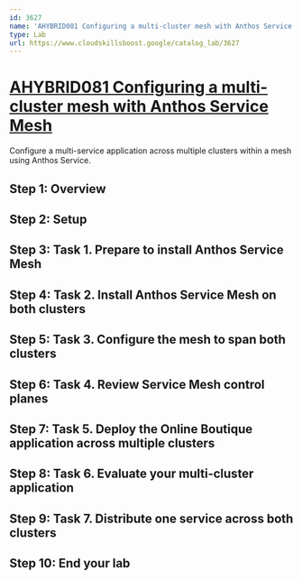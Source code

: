 ```yaml
---
id: 3627
name: 'AHYBRID081 Configuring a multi-cluster mesh with Anthos Service Mesh'
type: Lab
url: https://www.cloudskillsboost.google/catalog_lab/3627
---
```


# [AHYBRID081 Configuring a multi-cluster mesh with Anthos Service Mesh](https://www.cloudskillsboost.google/catalog_lab/3627)

Configure a multi-service application across multiple clusters within a mesh using Anthos Service.

## Step 1: Overview

## Step 2: Setup

## Step 3: Task 1. Prepare to install Anthos Service Mesh

## Step 4: Task 2. Install Anthos Service Mesh on both clusters

## Step 5: Task 3. Configure the mesh to span both clusters

## Step 6: Task 4. Review Service Mesh control planes

## Step 7: Task 5. Deploy the Online Boutique application across multiple clusters

## Step 8: Task 6. Evaluate your multi-cluster application

## Step 9: Task 7. Distribute one service across both clusters

## Step 10: End your lab
